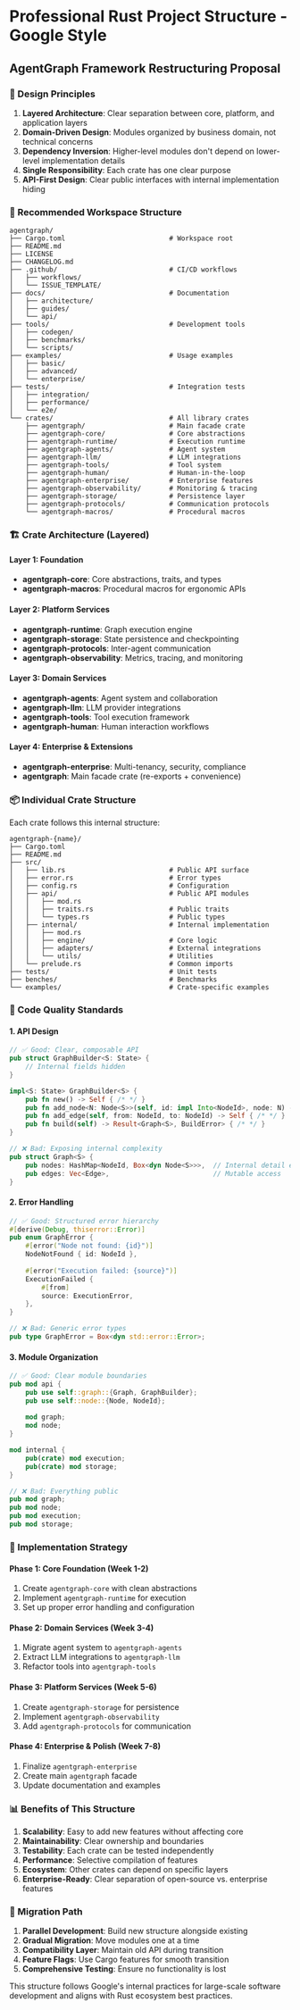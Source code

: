# Professional Rust Project Structure - Google Style
## AgentGraph Framework Restructuring Proposal

### 🎯 Design Principles

1. **Layered Architecture**: Clear separation between core, platform, and application layers
2. **Domain-Driven Design**: Modules organized by business domain, not technical concerns
3. **Dependency Inversion**: Higher-level modules don't depend on lower-level implementation details
4. **Single Responsibility**: Each crate has one clear purpose
5. **API-First Design**: Clear public interfaces with internal implementation hiding

### 📁 Recommended Workspace Structure

```
agentgraph/
├── Cargo.toml                          # Workspace root
├── README.md
├── LICENSE
├── CHANGELOG.md
├── .github/                            # CI/CD workflows
│   ├── workflows/
│   └── ISSUE_TEMPLATE/
├── docs/                               # Documentation
│   ├── architecture/
│   ├── guides/
│   └── api/
├── tools/                              # Development tools
│   ├── codegen/
│   ├── benchmarks/
│   └── scripts/
├── examples/                           # Usage examples
│   ├── basic/
│   ├── advanced/
│   └── enterprise/
├── tests/                              # Integration tests
│   ├── integration/
│   ├── performance/
│   └── e2e/
└── crates/                             # All library crates
    ├── agentgraph/                     # Main facade crate
    ├── agentgraph-core/                # Core abstractions
    ├── agentgraph-runtime/             # Execution runtime
    ├── agentgraph-agents/              # Agent system
    ├── agentgraph-llm/                 # LLM integrations
    ├── agentgraph-tools/               # Tool system
    ├── agentgraph-human/               # Human-in-the-loop
    ├── agentgraph-enterprise/          # Enterprise features
    ├── agentgraph-observability/       # Monitoring & tracing
    ├── agentgraph-storage/             # Persistence layer
    ├── agentgraph-protocols/           # Communication protocols
    └── agentgraph-macros/              # Procedural macros
```

### 🏗️ Crate Architecture (Layered)

#### Layer 1: Foundation
- **agentgraph-core**: Core abstractions, traits, and types
- **agentgraph-macros**: Procedural macros for ergonomic APIs

#### Layer 2: Platform Services
- **agentgraph-runtime**: Graph execution engine
- **agentgraph-storage**: State persistence and checkpointing
- **agentgraph-protocols**: Inter-agent communication
- **agentgraph-observability**: Metrics, tracing, and monitoring

#### Layer 3: Domain Services
- **agentgraph-agents**: Agent system and collaboration
- **agentgraph-llm**: LLM provider integrations
- **agentgraph-tools**: Tool execution framework
- **agentgraph-human**: Human interaction workflows

#### Layer 4: Enterprise & Extensions
- **agentgraph-enterprise**: Multi-tenancy, security, compliance
- **agentgraph**: Main facade crate (re-exports + convenience)

### 📦 Individual Crate Structure

Each crate follows this internal structure:

```
agentgraph-{name}/
├── Cargo.toml
├── README.md
├── src/
│   ├── lib.rs                          # Public API surface
│   ├── error.rs                        # Error types
│   ├── config.rs                       # Configuration
│   ├── api/                            # Public API modules
│   │   ├── mod.rs
│   │   ├── traits.rs                   # Public traits
│   │   └── types.rs                    # Public types
│   ├── internal/                       # Internal implementation
│   │   ├── mod.rs
│   │   ├── engine/                     # Core logic
│   │   ├── adapters/                   # External integrations
│   │   └── utils/                      # Utilities
│   └── prelude.rs                      # Common imports
├── tests/                              # Unit tests
├── benches/                            # Benchmarks
└── examples/                           # Crate-specific examples
```

### 🎨 Code Quality Standards

#### 1. API Design
```rust
// ✅ Good: Clear, composable API
pub struct GraphBuilder<S: State> {
    // Internal fields hidden
}

impl<S: State> GraphBuilder<S> {
    pub fn new() -> Self { /* */ }
    pub fn add_node<N: Node<S>>(self, id: impl Into<NodeId>, node: N) -> Self { /* */ }
    pub fn add_edge(self, from: NodeId, to: NodeId) -> Self { /* */ }
    pub fn build(self) -> Result<Graph<S>, BuildError> { /* */ }
}

// ❌ Bad: Exposing internal complexity
pub struct Graph<S> {
    pub nodes: HashMap<NodeId, Box<dyn Node<S>>>,  // Internal detail exposed
    pub edges: Vec<Edge>,                          // Mutable access
}
```

#### 2. Error Handling
```rust
// ✅ Good: Structured error hierarchy
#[derive(Debug, thiserror::Error)]
pub enum GraphError {
    #[error("Node not found: {id}")]
    NodeNotFound { id: NodeId },
    
    #[error("Execution failed: {source}")]
    ExecutionFailed {
        #[from]
        source: ExecutionError,
    },
}

// ❌ Bad: Generic error types
pub type GraphError = Box<dyn std::error::Error>;
```

#### 3. Module Organization
```rust
// ✅ Good: Clear module boundaries
pub mod api {
    pub use self::graph::{Graph, GraphBuilder};
    pub use self::node::{Node, NodeId};
    
    mod graph;
    mod node;
}

mod internal {
    pub(crate) mod execution;
    pub(crate) mod storage;
}

// ❌ Bad: Everything public
pub mod graph;
pub mod node;
pub mod execution;
pub mod storage;
```

### 🔧 Implementation Strategy

#### Phase 1: Core Foundation (Week 1-2)
1. Create `agentgraph-core` with clean abstractions
2. Implement `agentgraph-runtime` for execution
3. Set up proper error handling and configuration

#### Phase 2: Domain Services (Week 3-4)
1. Migrate agent system to `agentgraph-agents`
2. Extract LLM integrations to `agentgraph-llm`
3. Refactor tools into `agentgraph-tools`

#### Phase 3: Platform Services (Week 5-6)
1. Create `agentgraph-storage` for persistence
2. Implement `agentgraph-observability`
3. Add `agentgraph-protocols` for communication

#### Phase 4: Enterprise & Polish (Week 7-8)
1. Finalize `agentgraph-enterprise`
2. Create main `agentgraph` facade
3. Update documentation and examples

### 📊 Benefits of This Structure

1. **Scalability**: Easy to add new features without affecting core
2. **Maintainability**: Clear ownership and boundaries
3. **Testability**: Each crate can be tested independently
4. **Performance**: Selective compilation of features
5. **Ecosystem**: Other crates can depend on specific layers
6. **Enterprise-Ready**: Clear separation of open-source vs. enterprise features

### 🚀 Migration Path

1. **Parallel Development**: Build new structure alongside existing
2. **Gradual Migration**: Move modules one at a time
3. **Compatibility Layer**: Maintain old API during transition
4. **Feature Flags**: Use Cargo features for smooth transition
5. **Comprehensive Testing**: Ensure no functionality is lost

This structure follows Google's internal practices for large-scale software development and aligns with Rust ecosystem best practices.